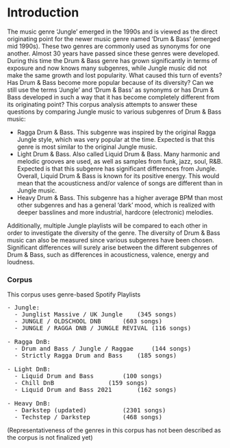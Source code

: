 # Introduction
The music genre ‘Jungle’ emerged in the 1990s and is viewed as the direct originating point for the newer music genre named ‘Drum & Bass’ (emerged mid 1990s). These two genres are commonly used as synonyms for one another. Almost 30 years have passed since these genres were developed. During this time the Drum & Bass genre has grown significantly in terms of exposure and now knows many subgenres, while Jungle music did not make the same growth and lost popularity. What caused this turn of events? Has Drum & Bass become more popular because of its diversity? Can we still use the terms ‘Jungle’ and ‘Drum & Bass’ as synonyms or has Drum & Bass developed in such a way that it has become completely different from its originating point?
This corpus analysis attempts to answer these questions by comparing Jungle music to various subgenres of Drum & Bass music:
- Ragga Drum & Bass. This subgenre was inspired by the original Ragga Jungle style, which was very popular at the time. Expected is that this genre is most similar to the original Jungle music.
- Light Drum & Bass. Also called Liquid Drum & Bass. Many harmonic and melodic grooves are used, as well as samples from funk, jazz, soul, R&B. Expected is that this subgenre has significant differences from Jungle. Overall, Liquid Drum & Bass is known for its positive energy. This would mean that the acousticness and/or valence of songs are different than in Jungle music.
- Heavy Drum & Bass. This subgenre has a higher average BPM than most other subgenres and has a general ‘dark’ mood, which is realized with deeper basslines and more industrial, hardcore (electronic) melodies. 

Additionally, multiple Jungle playlists will be compared to each other in order to investigate the diversity of the genre. The diversity of Drum & Bass music can also be measured since various subgenres have been chosen. Significant differences will surely arise between the different subgenres of Drum & Bass, such as differences in acousticness, valence, energy and loudness.

### Corpus
This corpus uses genre-based Spotify Playlists

<pre>
- Jungle:
  - Junglist Massive / UK Jungle 	(345 songs)
  - JUNGLE / OLDSCHOOL DNB 		(603 songs)
  - JUNGLE / RAGGA DNB / JUNGLE REVIVAL (116 songs)
  
- Ragga DnB: 
  - Drum and Bass / Jungle / Raggae 	(144 songs)
  - Strictly Ragga Drum and Bass	(185 songs)
  
- Light DnB:
  - Liquid Drum and Bass 		(100 songs)
  - Chill DnB 				(159 songs)
  - Liquid Drum and Bass 2021 		(162 songs)
  
- Heavy DnB:
  - Darkstep (updated) 			(2301 songs)
  - Techstep / Darkstep 		(468 songs)
</pre>

(Representativeness of the genres in this corpus has not been described as the corpus is not finalized yet)
